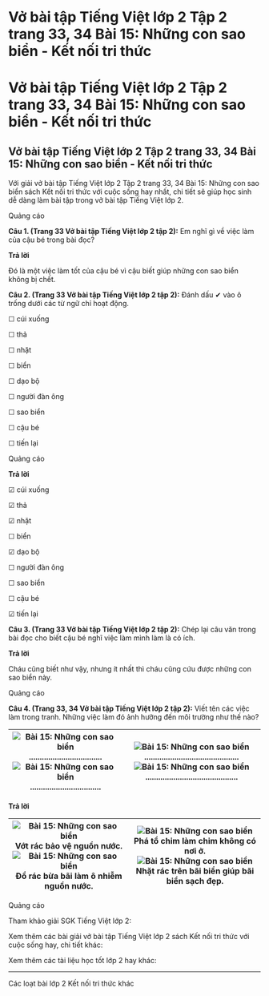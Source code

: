 # Vở bài tập Tiếng Việt lớp 2 Tập 2 trang 33, 34 Bài 15: Những con sao biển - Kết nối tri thức

# Vở bài tập Tiếng Việt lớp 2 Tập 2 trang 33, 34 Bài 15: Những con sao biển - Kết nối tri thức

## Vở bài tập Tiếng Việt lớp 2 Tập 2 trang 33, 34 Bài 15: Những con sao biển - Kết nối tri thức

Với giải vở bài tập Tiếng Việt lớp 2 Tập 2 trang 33, 34 Bài 15: Những con sao biển sách Kết nối tri thức với cuộc sống hay nhất, chi tiết sẽ giúp học sinh dễ dàng làm bài tập trong vở bài tập Tiếng Việt lớp 2.

Quảng cáo

**Câu 1. (Trang 33 Vở bài tập Tiếng Việt lớp 2 tập 2):** Em nghĩ gì về việc làm của cậu bé trong bài đọc?

**Trả lời**

Đó là một việc làm tốt của cậu bé vì cậu biết giúp những con sao biển không bị chết.

**Câu 2. (Trang 33 Vở bài tập Tiếng Việt lớp 2 tập 2):** Đánh dấu ✔ vào ô trống dưới các từ ngữ chỉ hoạt động.

☐ cúi xuống

☐ thả

☐ nhặt

☐ biển

☐ dạo bộ

☐ người đàn ông

☐ sao biển

☐ cậu bé

☐ tiến lại

Quảng cáo

**Trả lời**

☑ cúi xuống

☑ thả

☑ nhặt

☐ biển

☑ dạo bộ

☐ người đàn ông

☐ sao biển

☐ cậu bé

☑ tiến lại

**Câu 3. (Trang 33 Vở bài tập Tiếng Việt lớp 2 tập 2):** Chép lại câu văn trong bài đọc cho biết cậu bé nghĩ việc làm mình làm là có ích.

**Trả lời**

Cháu cũng biết như vậy, nhưng ít nhất thì cháu cũng cứu được những con sao biển này.

Quảng cáo

**Câu 4. (Trang 33, 34 Vở bài tập Tiếng Việt lớp 2 tập 2):** Viết tên các việc làm trong tranh. Những việc làm đó ảnh hưởng đến môi trường như thế nào?

![Bài 15: Những con sao biển](https://vietjack.com/vbt-tieng-viet-2-kn/images/bai-15-nhung-con-sao-bien-35286.png) .................................. ![Bài 15: Những con sao biển](https://vietjack.com/vbt-tieng-viet-2-kn/images/bai-15-nhung-con-sao-bien-35289.png) ................................. |  ![Bài 15: Những con sao biển](https://vietjack.com/vbt-tieng-viet-2-kn/images/bai-15-nhung-con-sao-bien-35287.png) ............................................ ![Bài 15: Những con sao biển](https://vietjack.com/vbt-tieng-viet-2-kn/images/bai-15-nhung-con-sao-bien-35290.png) ...........................................  
---|---  
  
**Trả lời**

![Bài 15: Những con sao biển](https://vietjack.com/vbt-tieng-viet-2-kn/images/bai-15-nhung-con-sao-bien-35291.png) Vớt rác bảo vệ nguồn nước. ![Bài 15: Những con sao biển](https://vietjack.com/vbt-tieng-viet-2-kn/images/bai-15-nhung-con-sao-bien-35293.png) Đổ rác bừa bãi làm ô nhiễm nguồn nước. |  ![Bài 15: Những con sao biển](https://vietjack.com/vbt-tieng-viet-2-kn/images/bai-15-nhung-con-sao-bien-35292.png) Phá tổ chim làm chim không có nơi ở. ![Bài 15: Những con sao biển](https://vietjack.com/vbt-tieng-viet-2-kn/images/bai-15-nhung-con-sao-bien-35294.png) Nhặt rác trên bãi biển giúp bãi biển sạch đẹp.  
---|---  
  
Quảng cáo

Tham khảo giải SGK Tiếng Việt lớp 2:

Xem thêm các bài giải vở bài tập Tiếng Việt lớp 2 sách Kết nối tri thức với cuộc sống hay, chi tiết khác:

Xem thêm các tài liệu học tốt lớp 2 hay khác:

* * *

Các loạt bài lớp 2 Kết nối tri thức khác

